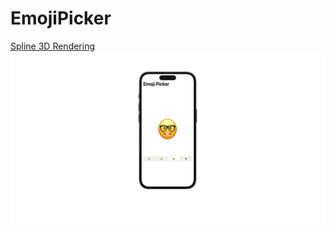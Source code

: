 # EmojiPicker
[Spline 3D Rendering](https://my.spline.design/iphone14procopy-a5c55d2105eddb8f5de6392e6e21b6ec/)
![Emoji Picker](EmojiPicker.png)

